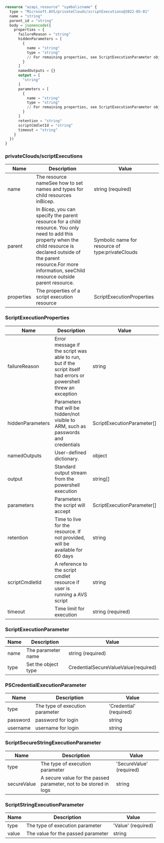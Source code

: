 ```terraform
resource "azapi_resource" "symbolicname" {
  type = "Microsoft.AVS/privateClouds/scriptExecutions@2022-05-01"
  name = "string"
  parent_id = "string"
  body = jsonencode({
    properties = {
      failureReason = "string"
      hiddenParameters = [
        {
          name = "string"
          type = "string"
          // For remaining properties, see ScriptExecutionParameter objects
        }
      ]
      namedOutputs = {}
      output = [
        "string"
      ]
      parameters = [
        {
          name = "string"
          type = "string"
          // For remaining properties, see ScriptExecutionParameter objects
        }
      ]
      retention = "string"
      scriptCmdletId = "string"
      timeout = "string"
    }
  })
}

```

### privateClouds/scriptExecutions

| Name | Description | Value |
|-|-|-|
| name | The resource nameSee how to set names and types for child resources inBicep. | string (required) |
| parent | In Bicep, you can specify the parent resource for a child resource. You only need to add this property when the child resource is declared outside of the parent resource.For more information, seeChild resource outside parent resource. | Symbolic name for resource of type:privateClouds |
| properties | The properties of a script execution resource | ScriptExecutionProperties |


### ScriptExecutionProperties

| Name | Description | Value |
|-|-|-|
| failureReason | Error message if the script was able to run, but if the script itself had errors or powershell threw an exception | string |
| hiddenParameters | Parameters that will be hidden/not visible to ARM, such as passwords and credentials | ScriptExecutionParameter[] |
| namedOutputs | User-defined dictionary. | object |
| output | Standard output stream from the powershell execution | string[] |
| parameters | Parameters the script will accept | ScriptExecutionParameter[] |
| retention | Time to live for the resource. If not provided, will be available for 60 days | string |
| scriptCmdletId | A reference to the script cmdlet resource if user is running a AVS script | string |
| timeout | Time limit for execution | string (required) |


### ScriptExecutionParameter

| Name | Description | Value |
|-|-|-|
| name | The parameter name | string (required) |
| type | Set the object type | CredentialSecureValueValue(required) |


### PSCredentialExecutionParameter

| Name | Description | Value |
|-|-|-|
| type | The type of execution parameter | 'Credential' (required) |
| password | password for login | string |
| username | username for login | string |


### ScriptSecureStringExecutionParameter

| Name | Description | Value |
|-|-|-|
| type | The type of execution parameter | 'SecureValue' (required) |
| secureValue | A secure value for the passed parameter, not to be stored in logs | string |


### ScriptStringExecutionParameter

| Name | Description | Value |
|-|-|-|
| type | The type of execution parameter | 'Value' (required) |
| value | The value for the passed parameter | string |


